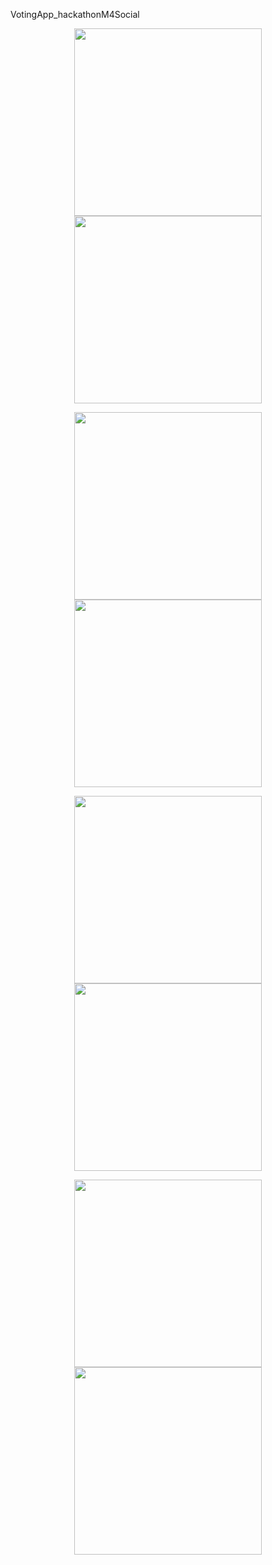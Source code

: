 VotingApp_hackathonM4Social



<p align="center">

<img src="screenshots/welcome.jpg" width="300"/>
  
<img src="screenshots/login.jpg" width="300"/>

</p>

<p align="center">

<img src="screenshots/app_bar.jpg" width="300"/>
  
<img src="screenshots/organization_home.jpg" width="300"/>

</p>

<p align="center">

<img src="screenshots/new_event.jpg" width="300"/>
  
<img src="screenshots/user_home.jpg" width="300"/>

</p>

<p align="center">

<img src="screenshots/vote.jpg" width="300"/>
  
<img src="screenshots/result.jpg" width="300"/>

</p>
